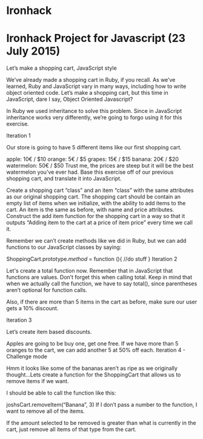 # Ironhack

# Ironhack Project for Javascript (23 July 2015) 


Let’s make a shopping cart, JavaScript style

We’ve already made a shopping cart in Ruby, if you recall. As we’ve learned, Ruby and JavaScript vary in many ways, including how to write object oriented code. Let’s make a shopping cart, but this time in JavaScript, dare I say, Object Oriented Javascript?

In Ruby we used inheritance to solve this problem. Since in JavaScript inheritance works very differently, we’re going to forgo using it for this exercise.

Iteration 1

Our store is going to have 5 different items like our first shopping cart.

apple: 10€ / $10
orange: 5€ / $5
grapes: 15€ / $15
banana: 20€ / $20
watermelon: 50€ / $50
Trust me, the prices are steep but it will be the best watermelon you’ve ever had. Base this exercise off of our previous shopping cart, and translate it into JavaScript.

Create a shopping cart “class” and an item “class” with the same attributes as our original shopping cart. The shopping cart should be contain an empty list of items when we initialize, with the ability to add items to the cart. An item is the same as before, with name and price attributes. Construct the add item function for the shopping cart in a way so that it outputs “Adding item to the cart at a price of item price” every time we call it.

Remember we can’t create methods like we did in Ruby, but we can add functions to our JavaScript classes by saying:

ShoppingCart.prototype.*method* = function (){
    //do stuff
}
Iteration 2

Let's create a total function now. Remember that in JavaScript that functions are values. Don’t forget this when calling total. Keep in mind that when we actually call the function, we have to say total(), since parentheses aren’t optional for function calls.

Also, if there are more than 5 items in the cart as before, make sure our user gets a 10% discount.

Iteration 3

Let’s create item based discounts.

Apples are going to be buy one, get one free.
If we have more than 5 oranges to the cart, we can add another 5 at 50% off each.
Iteration 4 - Challenge mode

Hmm it looks like some of the bananas aren’t as ripe as we originally thought...Lets create a function for the ShoppingCart that allows us to remove items if we want.

I should be able to call the function like this:

joshsCart.removeItem(“Banana”, 3)
If I don’t pass a number to the function, I want to remove all of the items.

If the amount selected to be removed is greater than what is currently in the cart, just remove all items of that type from the cart.

